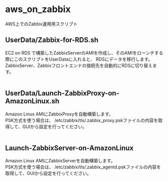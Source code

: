 # aws_on_zabbix
AWS上でのZabbix運用用スクリプト
</br>
## UserData/Zabbix-for-RDS.sh
EC2 on RDS で構築したZabbixServerのAMIを作成し、そのAMIをローンチする際にこのスクリプトをUserDataに入れると、
RDSにデータを移行します。  
ZabbixServer、Zabbixフロントエンドの接続先を自動的にRDSに切り替えます。</br>
</br>
## UserData/Launch-ZabbixProxy-on-AmazonLinux.sh
Amazon Linux AMIにZabbixProxyを自動構築します。</br>
PSK方式を使う場合は、
/etc/zabbix/tls/.zabbix_proxy.pskファイルの内容を取得して、GUIから設定を行ってください。</br>
</br>
## Launch-ZabbixServer-on-AmazonLinux
Amazon Linux AMIにZabbixServerを自動構築します。</br>
PSK方式を使う場合は、
/etc/zabbix/tls/.zabbix_agentd.pskファイルの内容を取得して、GUIから設定を行ってください。</br>
</br>

